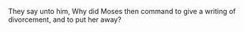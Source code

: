 They say unto him, Why did Moses then command to give a writing of divorcement, and to put her away?
